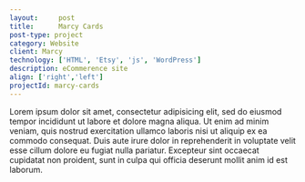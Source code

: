 ```yaml
---
layout:     post
title:      Marcy Cards
post-type: project
category: Website
client: Marcy
technology: ['HTML', 'Etsy', 'js', 'WordPress']
description: eCommerence site
align: ['right','left']
projectId: marcy-cards
---
```


Lorem ipsum dolor sit amet, consectetur adipisicing elit, sed do eiusmod tempor incididunt ut labore et dolore magna aliqua. Ut enim ad minim veniam, quis nostrud exercitation ullamco laboris nisi ut aliquip ex ea commodo consequat. Duis aute irure dolor in reprehenderit in voluptate velit esse cillum dolore eu fugiat nulla pariatur. Excepteur sint occaecat cupidatat non proident, sunt in culpa qui officia deserunt mollit anim id est laborum.
